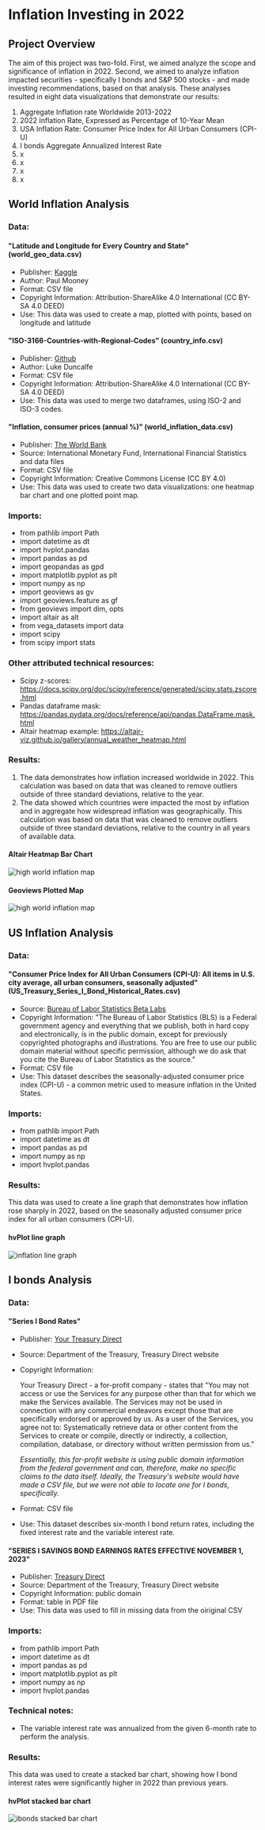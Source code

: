 # Inflation Investing in 2022

## Project Overview
The aim of this project was two-fold. First, we aimed analyze the scope and significance of inflation in 2022. Second, we aimed to analyze inflation impacted securities - specifically I bonds and S&P 500 stocks - and made investing recommendations, based on that analysis. These analyses resulted in eight data visualizations that demonstrate our results:
1. Aggregate Inflation rate Worldwide 2013-2022
2. 2022 Inflation Rate, Expressed as Percentage of 10-Year Mean
3. USA Inflation Rate: Consumer Price Index for All Urban Consumers (CPI-U)
4. I bonds Aggregate Annualized Interest Rate
5. x
6. x
7. x
8. x
## World Inflation Analysis
### Data:
#### "Latitude and Longitude for Every Country and State" (world_geo_data.csv)
* Publisher: [Kaggle](https://www.kaggle.com/datasets/paultimothymooney/latitude-and-longitude-for-every-country-and-state)
* Author: Paul Mooney
* Format: CSV file
* Copyright Information: Attribution-ShareAlike 4.0 International (CC BY-SA 4.0 DEED)
* Use: This data was used to create a map, plotted with points, based on longitude and latitude
#### "ISO-3166-Countries-with-Regional-Codes" (country_info.csv)
* Publisher: [Github](https://github.com/lukes/ISO-3166-Countries-with-Regional-Codes/blob/master/all/all.csv)
* Author: Luke Duncalfe
* Format: CSV file
* Copyright Information: Attribution-ShareAlike 4.0 International (CC BY-SA 4.0 DEED)
* Use: This data was used to merge two dataframes, using ISO-2 and ISO-3 codes.
#### "Inflation, consumer prices (annual %)" (world_inflation_data.csv)
* Publisher: [The World Bank](https://data.worldbank.org/indicator/FP.CPI.TOTL.ZG)
* Source: International Monetary Fund, International Financial Statistics and data files
* Format: CSV file
* Copyright Information: Creative Commons License (CC BY 4.0)
* Use: This data was used to create two data visualizations: one heatmap bar chart and one plotted point map.
### Imports:
* from pathlib import Path
* import datetime as dt
* import hvplot.pandas
* import pandas as pd
* import geopandas as gpd
* import matplotlib.pyplot as plt
* import numpy as np
* import geoviews as gv
* import geoviews.feature as gf
* from geoviews import dim, opts
* import altair as alt
* from vega_datasets import data
* import scipy
* from scipy import stats
### Other attributed technical resources:
* Scipy z-scores: https://docs.scipy.org/doc/scipy/reference/generated/scipy.stats.zscore.html
* Pandas dataframe mask: https://pandas.pydata.org/docs/reference/api/pandas.DataFrame.mask.html
* Altair heatmap example: https://altair-viz.github.io/gallery/annual_weather_heatmap.html
### Results:
1. The data demonstrates how inflation increased worldwide in 2022. This calculation was based on data that was cleaned to remove outliers outside of three standard deviations, relative to the year.
2. The data showed which countries were impacted the most by inflation and in aggregate how widespread inflation was geographically. This calculation was based on data that was cleaned to remove outliers outside of three standard deviations, relative to the country in all years of available data.
#### Altair Heatmap Bar Chart
![high world inflation map](world_inflation_geo_data\agg_world_inflation.png)
#### Geoviews Plotted Map
![high world inflation map](world_inflation_geo_data\high_world_inflation.png)


## US Inflation Analysis
### Data:
#### "Consumer Price Index for All Urban Consumers (CPI-U): All items in U.S. city average, all urban consumers, seasonally adjusted" (US_Treasury_Series_I_Bond_Historical_Rates.csv)
* Source: [Bureau of Labor Statistics Beta Labs](https://beta.bls.gov/dataViewer/view/timeseries/CUSR0000SA0)
* Copyright Information: "The Bureau of Labor Statistics (BLS) is a Federal government agency and everything that we publish, both in hard copy and electronically, is in the public domain, except for previously copyrighted photographs and illustrations. You are free to use our public domain material without specific permission, although we do ask that you cite the Bureau of Labor Statistics as the source."
* Format: CSV file
* Use: This dataset describes the seasonally-adjusted consumer price index (CPI-U) - a common metric used to measure inflation in the United States.
### Imports:
* from pathlib import Path
* import datetime as dt
* import pandas as pd
* import numpy as np
* import hvplot.pandas
### Results:
This data was used to create a line graph that demonstrates how inflation rose sharply in 2022, based on the seasonally adjusted consumer price index for all urban consumers (CPI-U).
#### hvPlot line graph
![inflation line graph](cpi_data\inflation_cpiu.png)


## I bonds Analysis
### Data:
#### "Series I Bond Rates"
* Publisher: [Your Treasury Direct](https://www.yourtreasurydirect.com/rates/ibonds)
* Source: Department of the Treasury, Treasury Direct website
* Copyright Information:

    Your Treasury Direct - a for-profit company - states that "You may not access or use the Services for any purpose other than that for which we make the Services available. The Services may not be used in connection with any commercial endeavors except those that are specifically endorsed or approved by us. As a user of the Services, you agree not to: Systematically retrieve data or other content from the Services to create or compile, directly or indirectly, a collection, compilation, database, or directory without written permission from us."

    *Essentially, this for-profit website is using public domain information from the federal government and can, therefore, make no specific claims to the data itself. Ideally, the Treasury's website would have made a CSV file, but we were not able to locate one for I bonds, specifically.*
* Format: CSV file
* Use: This dataset describes six-month I bond return rates, including the fixed interest rate and the variable interest rate. 
#### "SERIES I SAVINGS BOND EARNINGS RATES EFFECTIVE NOVEMBER 1, 2023"
* Publisher: [Treasury Direct](https://treasurydirect.gov/files/savings-bonds/i-bond-rate-chart.pdf)
* Source: Department of the Treasury, Treasury Direct website
* Copyright Information: public domain
* Format: table in PDF file
* Use: This data was used to fill in missing data from the oiriginal CSV
### Imports:
* from pathlib import Path
* import datetime as dt
* import pandas as pd
* import matplotlib.pyplot as plt
* import numpy as np
* import hvplot.pandas
### Technical notes:
* The variable interest rate was annualized from the given 6-month rate to perform the analysis.
### Results:
This data was used to create a stacked bar chart, showing how I bond interest rates were significantly higher in 2022 than previous years.
####  hvPlot stacked bar chart
![ibonds stacked bar chart](ibonds_data\ibonds_bar_chart.png)